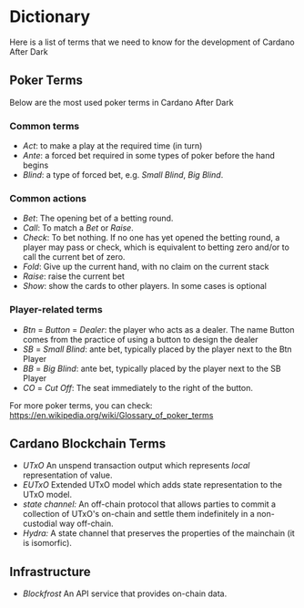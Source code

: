 # Dictionary

Here is a list of terms that we need to know for the development of Cardano After Dark

## Poker Terms

Below are the most used poker terms in Cardano After Dark

### Common terms

* *Act*: to make a play at the required time (in turn)
* *Ante*: a forced bet required in some types of poker before the hand begins
* *Blind*: a type of forced bet, e.g. _Small Blind_, _Big Blind_.

### Common actions

* *Bet*: The opening bet of a betting round.
* *Call*: To match a _Bet_ or _Raise_.
* *Check*: To bet nothing. If no one has yet opened the betting round, a player may pass or check, which is equivalent to betting zero and/or to call the current bet of zero.
* *Fold*: Give up the current hand, with no claim on the current stack
* *Raise*: raise the current bet
* *Show*: show the cards to other players. In some cases is optional

### Player-related terms

* *Btn* = *Button* = *Dealer*: the player who acts as a dealer. The name Button comes from the practice of using a button to design the dealer
* *SB* = *Small Blind*: ante bet, typically placed by the player next to the Btn Player
* *BB* = *Big Blind*: ante bet, typically placed by the player next to the SB Player
* *CO* = *Cut Off*: The seat immediately to the right of the button. 

For more poker terms, you can check: https://en.wikipedia.org/wiki/Glossary_of_poker_terms

## Cardano Blockchain Terms

* *UTxO* An unspend transaction output which represents _local_ representation of value.
* *EUTxO* Extended UTxO model which adds state representation to the UTxO model.
* *state channel:*  An off-chain protocol that allows parties to commit a collection of UTxO's on-chain and settle them indefinitely in a non-custodial way off-chain.
* *Hydra:* A state channel that preserves the properties of the mainchain (it is isomorfic).

## Infrastructure
* *Blockfrost* An API service that provides on-chain data.


